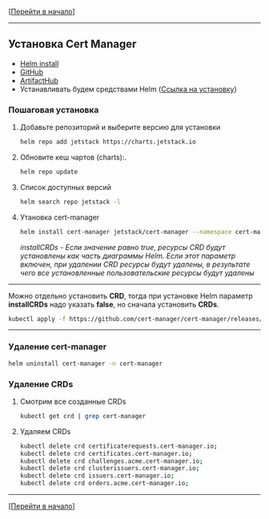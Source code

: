 [[Перейти в начало](../README.md)]

---

## Установка Cert Manager

* [Helm install](https://cert-manager.io/docs/installation/helm/)
* [GitHub](https://github.com/cert-manager/cert-manager)
* [ArtifactHub](https://artifacthub.io/packages/helm/cert-manager/cert-manager)
* Устанавливать будем средствами Helm ([Ссылка на установку](../install-helm/README.md))

### Пошаговая установка

1. Добавьте репозиторий и выберите версию для установки
   ```bash
   helm repo add jetstack https://charts.jetstack.io
   ```

2. Обновите кеш чартов (charts):.
   ```bash
   helm repo update
   ```

3. Список доступных версий
   ```bash
   helm search repo jetstack -l
   ```

4. Утановка cert-manager
   ```bash
   helm install cert-manager jetstack/cert-manager --namespace cert-manager --create-namespace --version v1.13.3 --set installCRDs=true
   ```

   *installCRDs - Если значение равно true, ресурсы CRD будут установлены как часть диаграммы Helm. Если этот параметр включен, при удалении CRD ресурсы будут удалены, в результате чего все установленные пользовательские ресурсы будут удалены*

---

Можно отдельно установить **CRD**, тогда при установке Helm параметр **installCRDs** надо указать **false**, но сначала установить **CRDs**.
```bash
kubectl apply -f https://github.com/cert-manager/cert-manager/releases/download/v1.13.3/cert-manager.crds.yaml
```

---

### Удаление cert-manager
   ```bash
   helm uninstall cert-manager -n cert-manager
   ```

### Удаление CRDs

1. Смотрим все созданные CRDs
   ```bash
   kubectl get crd | grep cert-manager
   ```
   
2. Удаляем CRDs
   ```bash
   kubectl delete crd certificaterequests.cert-manager.io;
   kubectl delete crd certificates.cert-manager.io;
   kubectl delete crd challenges.acme.cert-manager.io;
   kubectl delete crd clusterissuers.cert-manager.io;
   kubectl delete crd issuers.cert-manager.io;
   kubectl delete crd orders.acme.cert-manager.io;
   ```
---

[[Перейти в начало](../README.md)]